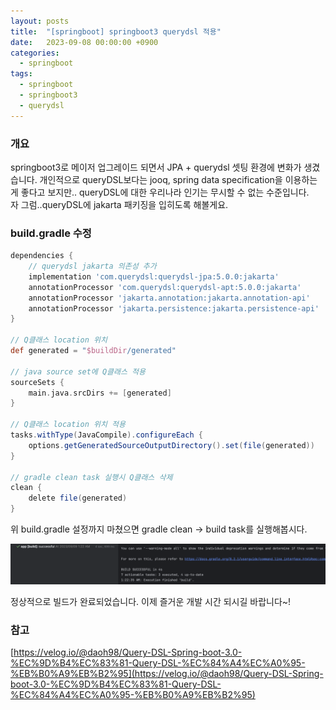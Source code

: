 ```yaml
---
layout: posts 
title:  "[springboot] springboot3 querydsl 적용"
date:   2023-09-08 00:00:00 +0900 
categories: 
  - springboot
tags:
  - springboot
  - springboot3
  - querydsl
---
```

### 개요
springboot3로 메이저 업그레이드 되면서 JPA + querydsl 셋팅 환경에 변화가 생겼습니다.
개인적으로 queryDSL보다는 jooq, spring data specification을 이용하는게 좋다고 보지만..
queryDSL에 대한 우리나라 인기는 무시할 수 없는 수준입니다.  
자 그럼..queryDSL에 jakarta 패키징을 입히도록 해볼게요.

### build.gradle 수정

```groovy
dependencies {
    // querydsl jakarta 의존성 추가
    implementation 'com.querydsl:querydsl-jpa:5.0.0:jakarta'
    annotationProcessor 'com.querydsl:querydsl-apt:5.0.0:jakarta'
    annotationProcessor 'jakarta.annotation:jakarta.annotation-api'
    annotationProcessor 'jakarta.persistence:jakarta.persistence-api'
}

// Q클래스 location 위치
def generated = "$buildDir/generated"

// java source set에 Q클래스 적용
sourceSets {
    main.java.srcDirs += [generated]
}

// Q클래스 location 위치 적용
tasks.withType(JavaCompile).configureEach {
    options.getGeneratedSourceOutputDirectory().set(file(generated))
}

// gradle clean task 실행시 Q클래스 삭제
clean {
    delete file(generated)
}
```

위 build.gradle 설정까지 마쳤으면 gradle clean -> build task를 실행해봅시다.

![springboot_querydsl_build.png](/assets/img/springboot/springboot_querydsl_build.png)

정상적으로 빌드가 완료되었습니다.
이제 즐거운 개발 시간 되시길 바랍니다~!

### 참고
[https://velog.io/@daoh98/Query-DSL-Spring-boot-3.0-%EC%9D%B4%EC%83%81-Query-DSL-%EC%84%A4%EC%A0%95-%EB%B0%A9%EB%B2%95](https://velog.io/@daoh98/Query-DSL-Spring-boot-3.0-%EC%9D%B4%EC%83%81-Query-DSL-%EC%84%A4%EC%A0%95-%EB%B0%A9%EB%B2%95)
